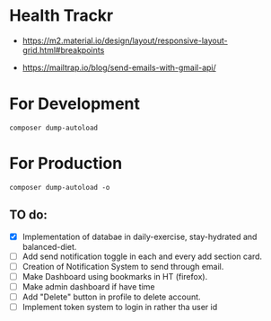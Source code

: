 # Health Trackr

- https://m2.material.io/design/layout/responsive-layout-grid.html#breakpoints

- https://mailtrap.io/blog/send-emails-with-gmail-api/

# For Development

```shell
composer dump-autoload
```

# For Production

```shell
composer dump-autoload -o
```

## TO do:

- [x] Implementation of databae in daily-exercise, stay-hydrated and balanced-diet.
- [ ] Add send notification toggle in each and every add section card.
- [ ] Creation of Notification System to send through email.
- [ ] Make Dashboard using bookmarks in HT (firefox).
- [ ] Make admin dashboard if have time
- [ ] Add "Delete" button in profile to delete account.
- [ ] Implement token system to login in rather tha user id
